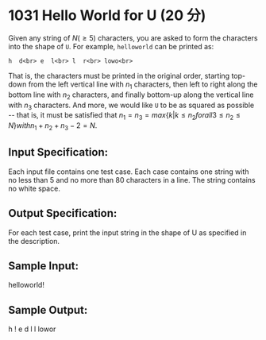 # 1031 Hello World for U (20 分)

Given any string of $N (≥5)$ characters, you are asked to form the characters into the shape of `U`. For example, `helloworld` can be printed as:

`
h  d<br>
e  l<br>
l  r<br>
lowo<br>
`

That is, the characters must be printed in the original order, starting top-down from the left vertical line with $n_1$ characters, then left to right along the bottom line with $n_2$ characters, and finally bottom-up along the vertical line with $n_3$ characters. And more, we would like `U` to be as squared as possible -- that is, it must be satisfied that
$n_1 = n_3 = max\{k | k ≤ n_2 for all 3 ≤ n_2 ≤ N\} with n_1 + n_2 + n_3 - 2 = N$.

## Input Specification:
Each input file contains one test case. Each case contains one string with no less than 5 and no more than 80 characters in a line. The string contains no white space.

## Output Specification:
For each test case, print the input string in the shape of U as specified in the description.

## Sample Input:
helloworld!

## Sample Output:
h   !
e   d
l   l
lowor
